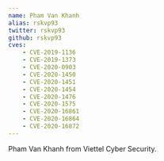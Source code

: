 ```yaml
---
name: Pham Van Khanh
alias: rskvp93
twitter: rskvp93
github: rskvp93
cves:
    - CVE-2019-1136
    - CVE-2019-1373
    - CVE-2020-0903
    - CVE-2020-1450
    - CVE-2020-1451
    - CVE-2020-1454
    - CVE-2020-1476
    - CVE-2020-1575
    - CVE-2020-16861
    - CVE-2020-16864
    - CVE-2020-16872
---
```

Pham Van Khanh from Viettel Cyber Security.
